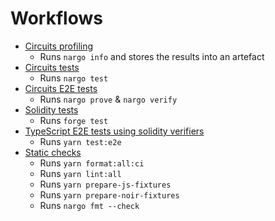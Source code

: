 # Workflows

- [Circuits profiling](./circuits_profile.yml)
  - Runs `nargo info` and stores the results into an artefact
- [Circuits tests](./circuits_test.yml)
  - Runs `nargo test`
- [Circuits E2E tests](./circuits_e2e.yml)
  - Runs `nargo prove` & `nargo verify`
- [Solidity tests](./contract_test.yml)
  - Runs `forge test`
- [TypeScript E2E tests using solidity verifiers](./e2e_test.yml)
  - Runs `yarn test:e2e`
- [Static checks](./static_checks.yaml)
  - Runs `yarn format:all:ci`
  - Runs `yarn lint:all`
  - Runs `yarn prepare-js-fixtures`
  - Runs `yarn prepare-noir-fixtures`
  - Runs `nargo fmt --check`
